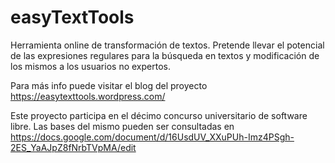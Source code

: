 # easyTextTools
Herramienta online de transformación de textos. Pretende llevar el potencial de las expresiones regulares para la búsqueda en textos y modificación de los mismos a los usuarios no expertos.

Para más info puede visitar el blog del proyecto https://easytexttools.wordpress.com/ 

Este proyecto participa en el décimo concurso universitario de software libre. Las bases del mismo pueden ser consultadas en https://docs.google.com/document/d/16UsdUV_XXuPUh-Imz4PSgh-2ES_YaAJpZ8fNrbTVpMA/edit

